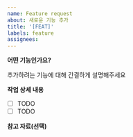 ```yaml
---
name: Feature request
about: 새로운 기능 추가
title: '[FEAT]'
labels: feature
assignees: 
---
```


**어떤 기능인가요?**

추가하려는 기능에 대해 간결하게 설명해주세요

**작업 상세 내용**

- [ ] TODO
- [ ] TODO

**참고 자료(선택)**
